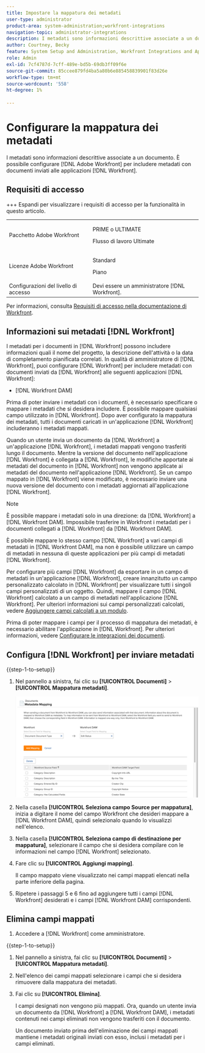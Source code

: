```yaml
---
title: Impostare la mappatura dei metadati
user-type: administrator
product-area: system-administration;workfront-integrations
navigation-topic: administrator-integrations
description: I metadati sono informazioni descrittive associate a un documento. Puoi impostare  [!DNL Adobe Workfront]  per includere metadati con documenti inviati ad  [!DNL Workfront]  applicazioni.
author: Courtney, Becky
feature: System Setup and Administration, Workfront Integrations and Apps
role: Admin
exl-id: 7cf4787d-7cff-489e-bd5b-69db3ff09f6e
source-git-commit: 85ccee879fd4ba5a80b6e885458839901f83d26e
workflow-type: tm+mt
source-wordcount: '558'
ht-degree: 1%

---
```


# Configurare la mappatura dei metadati

I metadati sono informazioni descrittive associate a un documento. È possibile configurare [!DNL Adobe Workfront] per includere metadati con documenti inviati alle applicazioni [!DNL Workfront].

## Requisiti di accesso

+++ Espandi per visualizzare i requisiti di accesso per la funzionalità in questo articolo.

<table>
  <tr>
   <td>Pacchetto Adobe Workfront
   </td>
   <td> <p>PRIME o ULTIMATE</p>
    <p>Flusso di lavoro Ultimate</p>
   </td>
  </tr>
  <tr>
   <td>Licenze Adobe Workfront
   </td>
   <td><p>Standard</p>
   <p>Piano</p>
   </td>
  </tr>
   <tr>
   <td>Configurazioni del livello di accesso
   </td>
   <td>Devi essere un amministratore [!DNL Workfront].
   </td>
  </tr>
</table>

Per informazioni, consulta [Requisiti di accesso nella documentazione di Workfront](/help/quicksilver/administration-and-setup/add-users/access-levels-and-object-permissions/access-level-requirements-in-documentation.md).

## Informazioni sui metadati [!DNL Workfront]

I metadati per i documenti in [!DNL Workfront] possono includere informazioni quali il nome del progetto, la descrizione dell&#39;attività o la data di completamento pianificata correlati. In qualità di amministratore di [!DNL Workfront], puoi configurare [!DNL Workfront] per includere metadati con documenti inviati da [!DNL Workfront] alle seguenti applicazioni [!DNL Workfront]:

* [!DNL Workfront DAM]

Prima di poter inviare i metadati con i documenti, è necessario specificare o mappare i metadati che si desidera includere. È possibile mappare qualsiasi campo utilizzato in [!DNL Workfront]. Dopo aver configurato la mappatura dei metadati, tutti i documenti caricati in un&#39;applicazione [!DNL Workfront] includeranno i metadati mappati.

Quando un utente invia un documento da [!DNL Workfront] a un&#39;applicazione [!DNL Workfront], i metadati mappati vengono trasferiti lungo il documento. Mentre la versione del documento nell&#39;applicazione [!DNL Workfront] è collegata a [!DNL Workfront], le modifiche apportate ai metadati del documento in [!DNL Workfront] non vengono applicate ai metadati del documento nell&#39;applicazione [!DNL Workfront]. Se un campo mappato in [!DNL Workfront] viene modificato, è necessario inviare una nuova versione del documento con i metadati aggiornati all&#39;applicazione [!DNL Workfront].

>[!NOTE]
>
>È possibile mappare i metadati solo in una direzione: da [!DNL Workfront] a [!DNL Workfront DAM]. Impossibile trasferire in Workfront i metadati per i documenti collegati a [!DNL Workfront] da [!DNL Workfront DAM].

È possibile mappare lo stesso campo [!DNL Workfront] a vari campi di metadati in [!DNL Workfront DAM], ma non è possibile utilizzare un campo di metadati in nessuna di queste applicazioni per più campi di metadati [!DNL Workfront].

Per configurare più campi [!DNL Workfront] da esportare in un campo di metadati in un&#39;applicazione [!DNL Workfront], creare innanzitutto un campo personalizzato calcolato in [!DNL Workfront] per visualizzare tutti i singoli campi personalizzati di un oggetto. Quindi, mappare il campo [!DNL Workfront] calcolato a un campo di metadati nell&#39;applicazione [!DNL Workfront]. Per ulteriori informazioni sui campi personalizzati calcolati, vedere [Aggiungere campi calcolati a un modulo](/help/quicksilver/administration-and-setup/customize-workfront/create-manage-custom-forms/form-designer/design-a-form/add-a-calculated-field.md).

Prima di poter mappare i campi per il processo di mappatura dei metadati, è necessario abilitare l&#39;applicazione in [!DNL Workfront]. Per ulteriori informazioni, vedere [Configurare le integrazioni dei documenti](../../administration-and-setup/configure-integrations/configure-document-integrations.md).

## Configura [!DNL Workfront] per inviare metadati

{{step-1-to-setup}}

1. Nel pannello a sinistra, fai clic su **[!UICONTROL Documenti]** > **[!UICONTROL Mappatura metadati]**.

   ![Mappatura metadati](assets/metadata-mapping.png)

1. Nella casella **[!UICONTROL Seleziona campo Source per mappatura]**, inizia a digitare il nome del campo Workfront che desideri mappare a [!DNL Workfront DAM], quindi selezionalo quando lo visualizzi nell&#39;elenco.
1. Nella casella **[!UICONTROL Seleziona campo di destinazione per mappatura]**, selezionare il campo che si desidera compilare con le informazioni nel campo [!DNL Workfront] selezionato.

1. Fare clic su **[!UICONTROL Aggiungi mapping]**.

   Il campo mappato viene visualizzato nei campi mappati elencati nella parte inferiore della pagina.

1. Ripetere i passaggi 5 e 6 fino ad aggiungere tutti i campi [!DNL Workfront] desiderati e i campi [!DNL Workfront DAM] corrispondenti.

## Elimina campi mappati

1. Accedere a [!DNL Workfront] come amministratore.

{{step-1-to-setup}}

1. Nel pannello a sinistra, fai clic su **[!UICONTROL Documenti]** > **[!UICONTROL Mappatura metadati]**.

1. Nell&#39;elenco dei campi mappati selezionare i campi che si desidera rimuovere dalla mappatura dei metadati.
1. Fai clic su **[!UICONTROL Elimina]**.

   I campi designati non vengono più mappati. Ora, quando un utente invia un documento da [!DNL Workfront] a [!DNL Workfront DAM], i metadati contenuti nei campi eliminati non vengono trasferiti con il documento.

   Un documento inviato prima dell&#39;eliminazione dei campi mappati mantiene i metadati originali inviati con esso, inclusi i metadati per i campi eliminati.
